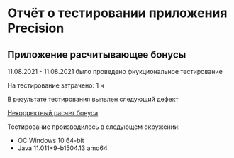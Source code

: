 # Отчёт о тестировании приложения Precision

## Приложение расчитывающее бонусы

11.08.2021 - 11.08.2021 было проведено фнукциональное тестирование

На тестирование затрачено: 1 ч

В результате тестирования выявлен следующий дефект

[Некорректный расчет бонуса](https://github.com/butukhanov/hw2.2/issues/1)
  
Тестирование производилось в следующем окружении:

* ОС Windows 10 64-bit
* Java 11.011+9-b1504.13 amd64
